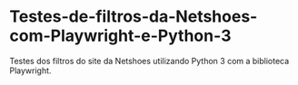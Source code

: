 # Testes-de-filtros-da-Netshoes-com-Playwright-e-Python-3
Testes dos filtros do site da Netshoes utilizando Python 3 com a biblioteca Playwright.
